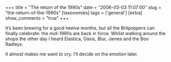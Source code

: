+++
title = "The return of the 1990s"
date = "2006-03-03 11:07:00"
slug = "the-return-of-the-1990s"
[taxonomies]
tags = ['general']
[extra]
show_comments = "true"
+++

It’s been brewing for a good twelve months, but all the Britpoppers can finally celebrate: the mid-1990s are back in force. Whilst walking around the shops the other day I heard Elastica, Oasis, Blur, James and the Boo Radleys.

It almost makes me want to cry. I’ll decide on the emotion later.
